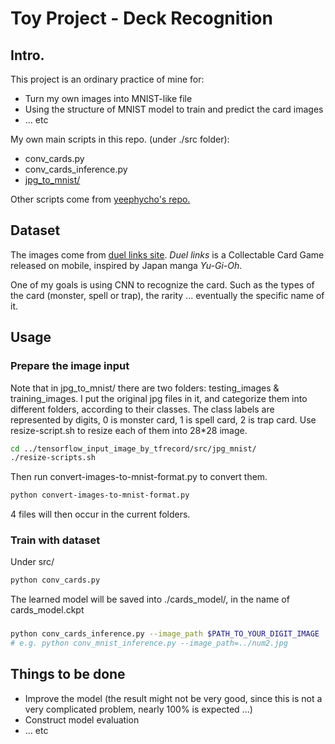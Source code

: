 # Toy Project - Deck Recognition
## Intro.

This project is an ordinary practice of mine for:
- Turn my own images into MNIST-like file
- Using the structure of MNIST model to train and predict the card images
- ... etc

My own main scripts in this repo. (under ./src folder):
- conv_cards.py
- conv_cards_inference.py
- [jpg_to_mnist/](https://www.researchgate.net/post/How_to_create_MNIST_type_database_from_images)

Other scripts come from [yeephycho's repo.](http://yeephycho.github.io/2016/08/15/image-data-in-tensorflow/)

## Dataset

The images come from [duel links site](http://duellinks.gamea.co/c/yjdptqt2). *Duel links* is a Collectable Card Game
released on mobile, inspired by Japan manga *Yu-Gi-Oh*.

One of my goals is using CNN to recognize the card. Such as the types of the card (monster, spell or trap), the rarity ... eventually the specific name of it.


## Usage

### Prepare the image input

Note that in jpg_to_mnist/ there are two folders: testing_images & training_images. I put the original jpg files in it, and categorize them into different folders, according to their classes. The class labels are represented by digits, 0 is monster card, 1 is spell card, 2 is trap card. Use resize-script.sh to resize each of them into 28\*28 image.
```bash
cd ../tensorflow_input_image_by_tfrecord/src/jpg_mnist/
./resize-scripts.sh
```
Then run convert-images-to-mnist-format.py to convert them.
```bash
python convert-images-to-mnist-format.py
```
4 files will then occur in the current folders.

### Train with dataset

Under src/
``` bash
python conv_cards.py
```
The learned model will be saved into ./cards_model/, in the name of cards_model.ckpt

### 

```bash
python conv_cards_inference.py --image_path $PATH_TO_YOUR_DIGIT_IMAGE 
# e.g. python conv_mnist_inference.py --image_path=../num2.jpg
```

## Things to be done

- Improve the model (the result might not be very good, since this is not a very complicated problem, nearly 100% is expected ...)
- Construct model evaluation
- ... etc
